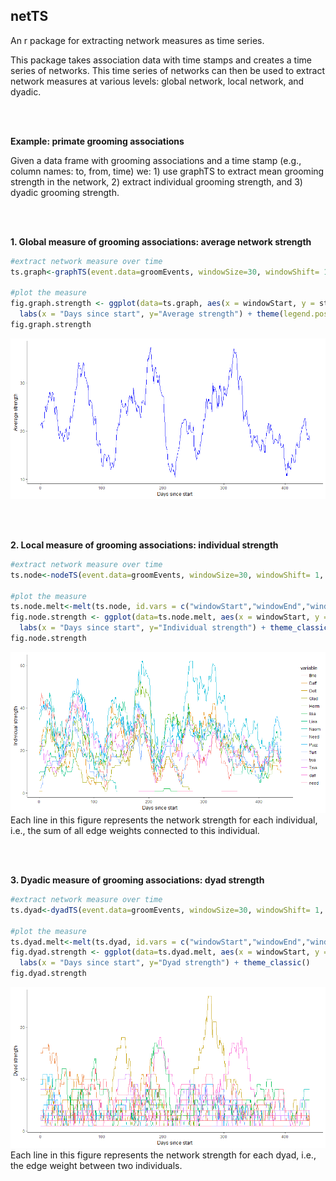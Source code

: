 ## **netTS**
An r package for extracting network measures as time series.

This package takes association data with time stamps and creates a time series of networks. This time series of networks can then be used to extract network measures at various levels: global network, local network, and dyadic.

 <br><br>

**Example: primate grooming associations**

Given a data frame with grooming associations and a time stamp (e.g., column names: to, from, time) we: 1) use graphTS to extract mean grooming strength in the network, 2) extract individual grooming strength, and 3) dyadic grooming strength.

 <br><br>

**1. Global measure of grooming associations: average network strength**
 
``` r
#extract network measure over time
ts.graph<-graphTS(event.data=groomEvents, windowSize=30, windowShift= 1, type="strength", directedNet=T)

#plot the measure
fig.graph.strength <- ggplot(data=ts.graph, aes(x = windowStart, y = strength)) + geom_path(color = "blue") + 
  labs(x = "Days since start", y="Average strength") + theme(legend.position="none") + theme_classic()
fig.graph.strength
```
![](data/Readme_fig_globalStrength.png)
 
 <br><br>
  
**2. Local measure of grooming associations: individual strength**
 
``` r
#extract network measure over time
ts.node<-nodeTS(event.data=groomEvents, windowSize=30, windowShift= 1, type="strength", directedNet=T)

#plot the measure
ts.node.melt<-melt(ts.node, id.vars = c("windowStart","windowEnd","windowStartDate","windowEndDate","nEvents"))
fig.node.strength <- ggplot(data=ts.node.melt, aes(x = windowStart, y = value, color=variable)) + geom_path() + 
  labs(x = "Days since start", y="Individual strength") + theme_classic()
fig.node.strength
```
![](data/Readme_fig_LocalStrength.png)
Each line in this figure represents the network strength for each individual, i.e., the sum of all edge weights connected to this individual.

  <br><br>
 
**3. Dyadic measure of grooming associations: dyad strength**
 
``` r
#extract network measure over time
ts.dyad<-dyadTS(event.data=groomEvents, windowSize=30, windowShift= 1, type="strength", directedNet=T)

#plot the measure
ts.dyad.melt<-melt(ts.dyad, id.vars = c("windowStart","windowEnd","windowStartDate","windowEndDate","nEvents"))
fig.dyad.strength <- ggplot(data=ts.dyad.melt, aes(x = windowStart, y = value, color=variable)) + geom_path() + 
  labs(x = "Days since start", y="Dyad strength") + theme_classic()
fig.dyad.strength
```
![](data/Readme_fig_dyadStrength.png)
Each line in this figure represents the network strength for each dyad, i.e., the edge weight between two individuals.

